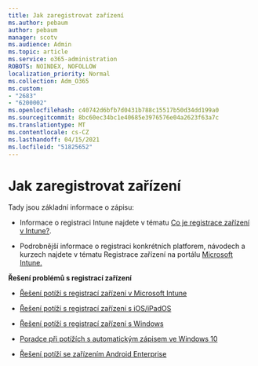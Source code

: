 ```yaml
---
title: Jak zaregistrovat zařízení
ms.author: pebaum
author: pebaum
manager: scotv
ms.audience: Admin
ms.topic: article
ms.service: o365-administration
ROBOTS: NOINDEX, NOFOLLOW
localization_priority: Normal
ms.collection: Adm_O365
ms.custom:
- "2683"
- "6200002"
ms.openlocfilehash: c40742d6bfb7d0431b788c15517b50d34dd199a0
ms.sourcegitcommit: 8bc60ec34bc1e40685e3976576e04a2623f63a7c
ms.translationtype: MT
ms.contentlocale: cs-CZ
ms.lasthandoff: 04/15/2021
ms.locfileid: "51825652"
---
```

# <a name="how-to-enroll-devices"></a>Jak zaregistrovat zařízení

Tady jsou základní informace o zápisu:

- Informace o registraci Intune najdete v tématu [Co je registrace zařízení v Intune?](https://docs.microsoft.com/mem/intune/enrollment/device-enrollment).

- Podrobnější informace o registraci konkrétních platforem, návodech a kurzech najdete v tématu Registrace zařízení na portálu [Microsoft Intune.](https://docs.microsoft.com/mem/intune/enrollment/)

**Řešení problémů s registrací zařízení**

- [Řešení potíží s registrací zařízení v Microsoft Intune](https://docs.microsoft.com/mem/intune/enrollment/troubleshoot-device-enrollment-in-intune)

- [Řešení potíží s registrací zařízení s iOS/iPadOS](https://docs.microsoft.com/mem/intune/enrollment/troubleshoot-ios-enrollment-errors)

- [Řešení potíží s registrací zařízení s Windows](https://docs.microsoft.com/mem/intune/enrollment/troubleshoot-windows-enrollment-errors)

- [Poradce při potížích s automatickým zápisem ve Windows 10](https://docs.microsoft.com/mem/intune/enrollment/troubleshoot-windows-auto-enrollment)

- [Řešení potíží se zařízením Android Enterprise](https://docs.microsoft.com/mem/intune/enrollment/troubleshoot-android-enrollment)


